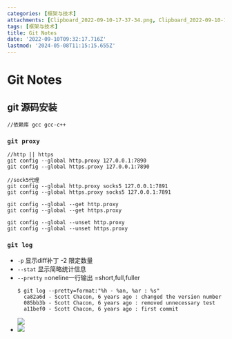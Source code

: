 ```yaml
---
categories: [框架与技术]
attachments: [Clipboard_2022-09-10-17-37-34.png, Clipboard_2022-09-10-17-38-20.png, Clipboard_2022-09-10-17-40-13.png]
tags: [框架与技术]
title: Git Notes
date: '2022-09-10T09:32:17.716Z'
lastmod: '2024-05-08T11:15:15.655Z'
---
```


# Git Notes

## git 源码安装

```
//依赖库 gcc gcc-c++

```

### `git proxy`

```
//http || https
git config --global http.proxy 127.0.0.1:7890
git config --global https.proxy 127.0.0.1:7890

//sock5代理
git config --global http.proxy socks5 127.0.0.1:7891
git config --global https.proxy socks5 127.0.0.1:7891

git config --global --get http.proxy
git config --global --get https.proxy

git config --global --unset http.proxy
git config --global --unset https.proxy

```

### `git log `

- `-p` 显示diff补丁 -2 限定数量
- `--stat` 显示简略统计信息
- `--pretty` =oneline一行输出 =short,full,fuller
  ```
  $ git log --pretty=format:"%h - %an, %ar : %s"
    ca82a6d - Scott Chacon, 6 years ago : changed the version number
    085bb3b - Scott Chacon, 6 years ago : removed unnecessary test
    a11bef0 - Scott Chacon, 6 years ago : first commit
    ```
    ![](/images/attachments/Clipboard_2022-09-10-17-37-34.png)
- ![](/images/attachments/Clipboard_2022-09-10-17-38-20.png)


